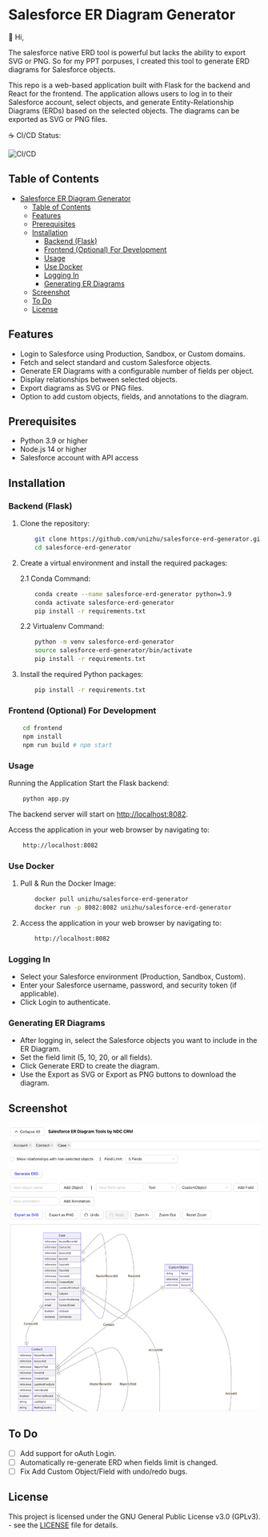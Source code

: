 # Salesforce ER Diagram Generator

:wave: Hi,

The salesforce native ERD tool is powerful but lacks the ability to export SVG or PNG. So for my PPT porpuses, I created this tool to generate ERD diagrams for Salesforce objects.

This repo is a web-based application built with Flask for the backend and React for the frontend. The application allows users to log in to their Salesforce account, select objects, and generate Entity-Relationship Diagrams (ERDs) based on the selected objects. The diagrams can be exported as SVG or PNG files.

:coffee: CI/CD Status:

![CI/CD](https://github.com/unizhu/salesforce-erd-generator/actions/workflows/ci.yml/badge.svg)

## Table of Contents

- [Salesforce ER Diagram Generator](#salesforce-er-diagram-generator)
  - [Table of Contents](#table-of-contents)
  - [Features](#features)
  - [Prerequisites](#prerequisites)
  - [Installation](#installation)
    - [Backend (Flask)](#backend-flask)
    - [Frontend (Optional) For Development](#frontend-optional-for-development)
    - [Usage](#usage)
    - [Use Docker](#use-docker)
    - [Logging In](#logging-in)
    - [Generating ER Diagrams](#generating-er-diagrams)
  - [Screenshot](#screenshot)
  - [To Do](#to-do)
  - [License](#license)

## Features

- Login to Salesforce using Production, Sandbox, or Custom domains.
- Fetch and select standard and custom Salesforce objects.
- Generate ER Diagrams with a configurable number of fields per object.
- Display relationships between selected objects.
- Export diagrams as SVG or PNG files.
- Option to add custom objects, fields, and annotations to the diagram.

## Prerequisites

- Python 3.9 or higher
- Node.js 14 or higher
- Salesforce account with API access

## Installation

### Backend (Flask)

1. Clone the repository:

    ```bash
        git clone https://github.com/unizhu/salesforce-erd-generator.git
        cd salesforce-erd-generator
    ```

2. Create a virtual environment and install the required packages:

    2.1 Conda Command:

    ```bash
        conda create --name salesforce-erd-generator python=3.9
        conda activate salesforce-erd-generator
        pip install -r requirements.txt
    ```

    2.2 Virtualenv Command:

    ```bash
        python -m venv salesforce-erd-generator
        source salesforce-erd-generator/bin/activate
        pip install -r requirements.txt
    ```

3. Install the required Python packages:

    ```bash
        pip install -r requirements.txt
    ```

### Frontend (Optional) For Development

```bash
    cd frontend
    npm install
    npm run build # npm start
```

### Usage

Running the Application
Start the Flask backend:

```bash
    python app.py
```

The backend server will start on [http://localhost:8082](http://localhost:8082).

Access the application in your web browser by navigating to:

```bash
    http://localhost:8082
```

### Use Docker

1. Pull & Run the Docker Image:

    ```bash
        docker pull unizhu/salesforce-erd-generator
        docker run -p 8082:8082 unizhu/salesforce-erd-generator
    ```

2. Access the application in your web browser by navigating to:

    ```bash
        http://localhost:8082
    ```

### Logging In

- Select your Salesforce environment (Production, Sandbox, Custom).
- Enter your Salesforce username, password, and security token (if applicable).
- Click Login to authenticate.
  
### Generating ER Diagrams

- After logging in, select the Salesforce objects you want to include in the ER Diagram.
- Set the field limit (5, 10, 20, or all fields).
- Click Generate ERD to create the diagram.
- Use the Export as SVG or Export as PNG buttons to download the diagram.

## Screenshot

![Salesforce ER Diagram Generator](./frontend/public/screenshot.png "Account Contact Opportunity ERD")

## To Do

- [ ] Add support for oAuth Login.
- [ ] Automatically re-generate ERD when fields limit is changed.
- [ ] Fix Add Custom Object/Field with undo/redo bugs.

## License

This project is licensed under the GNU General Public License v3.0 (GPLv3). - see the [LICENSE](LICENSE) file for details.

